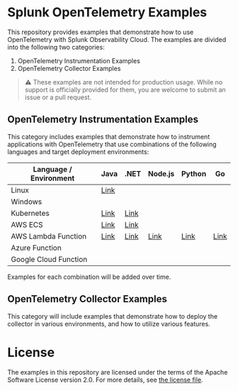 # Splunk OpenTelemetry Examples

This repository provides examples that demonstrate how to use OpenTelemetry 
with Splunk Observability Cloud. The examples are divided into the following 
two categories: 

1. OpenTelemetry Instrumentation Examples
2. OpenTelemetry Collector Examples 

> :warning: These examples are not intended for production usage. While no support is officially provided for them, you are welcome to submit an issue or a pull request. 

## OpenTelemetry Instrumentation Examples

This category includes examples that demonstrate how to instrument applications 
with OpenTelemetry that use combinations of the following languages and target
deployment environments: 

| Language / Environment | Java                                      | .NET                                        | Node.js                                     | Python                                      | Go                                      |
|------------------------|-------------------------------------------|---------------------------------------------|---------------------------------------------|---------------------------------------------|-----------------------------------------|
| Linux | [Link](./instrumentation/java/linux)      |                                             |                                             |                                             |                                         |
| Windows |                                           |                                             |                                             |                                             |                                         |
| Kubernetes | [Link](./instrumentation/java/k8s)        | [Link](./instrumentation/dotnet/k8s)        |                                             |                                             |                                         |
| AWS ECS | [Link](./instrumentation/java/aws-ecs)    | [Link](./instrumentation/dotnet/aws-ecs)    |                                             |                                             |                                         |
| AWS Lambda Function | [Link](./instrumentation/java/aws-lambda) | [Link](./instrumentation/dotnet/aws-lambda) | [Link](./instrumentation/nodejs/aws-lambda) | [Link](./instrumentation/python/aws-lambda) | [Link](./instrumentation/go/aws-lambda) |
| Azure Function |                                           |                                             |                                             |                                             |                                         |
| Google Cloud Function |                                           |                                             |                                             |                                             |                                         |

Examples for each combination will be added over time. 

## OpenTelemetry Collector Examples

This category will include examples that demonstrate how to deploy the collector 
in various environments, and how to utilize various features. 

# License

The examples in this repository are licensed under the terms of the Apache Software License version 2.0. For more details, see [the license file](./LICENSE).
